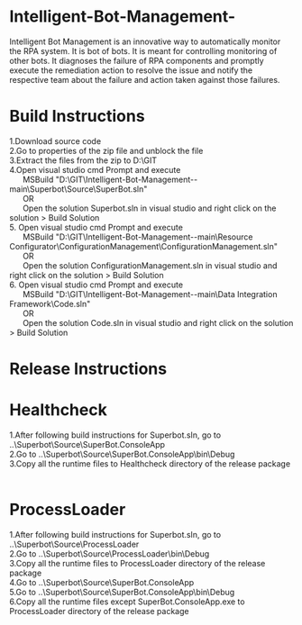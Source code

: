 # Intelligent-Bot-Management-
Intelligent Bot Management is an innovative way to automatically monitor the RPA system. It is bot of bots. It is meant for controlling monitoring of other bots. It diagnoses the failure of RPA components and promptly execute the remediation action to resolve the issue and notify the respective team about the failure and action taken against those failures.

# Build Instructions
1.Download source code<br />
2.Go to properties of the zip file and unblock the file <br />
3.Extract the files from the zip to D:\GIT <br />
4.Open visual studio cmd Prompt and execute <br />
	&nbsp;&nbsp;&nbsp;&nbsp;&nbsp;&nbsp;MSBuild "D:\GIT\Intelligent-Bot-Management--main\Superbot\Source\SuperBot.sln" <br />
	&nbsp;&nbsp;&nbsp;&nbsp;&nbsp;&nbsp;OR <br />
	&nbsp;&nbsp;&nbsp;&nbsp;&nbsp;&nbsp;Open the solution Superbot.sln in visual studio and right click on the solution > Build Solution <br />
5. Open visual studio cmd Prompt and execute <br />
	&nbsp;&nbsp;&nbsp;&nbsp;&nbsp;&nbsp;MSBuild "D:\GIT\Intelligent-Bot-Management--main\Resource Configurator\ConfigurationManagement\ConfigurationManagement.sln" <br />
	&nbsp;&nbsp;&nbsp;&nbsp;&nbsp;&nbsp;OR <br />
	&nbsp;&nbsp;&nbsp;&nbsp;&nbsp;&nbsp;Open the solution ConfigurationManagement.sln in visual studio and right click on the solution > Build Solution <br />
6. Open visual studio cmd Prompt and execute <br />
	&nbsp;&nbsp;&nbsp;&nbsp;&nbsp;&nbsp;MSBuild "D:\GIT\Intelligent-Bot-Management--main\Data Integration Framework\Code.sln" <br />
	&nbsp;&nbsp;&nbsp;&nbsp;&nbsp;&nbsp;OR <br />
	&nbsp;&nbsp;&nbsp;&nbsp;&nbsp;&nbsp;Open the solution Code.sln in visual studio and right click on the solution > Build Solution

# Release Instructions
# Healthcheck
1.After following build instructions for Superbot.sln, go to ..\Superbot\Source\SuperBot.ConsoleApp <br />
2.Go to ..\Superbot\Source\SuperBot.ConsoleApp\bin\Debug <br />
3.Copy all the runtime files to Healthcheck directory of the release package <br />
 <br />
# ProcessLoader
1.After following build instructions for Superbot.sln, go to ..\Superbot\Source\ProcessLoader <br />
2.Go to ..\Superbot\Source\ProcessLoader\bin\Debug <br />
3.Copy all the runtime files to ProcessLoader directory of the release package <br />
4.Go to ..\Superbot\Source\SuperBot.ConsoleApp <br />
5.Go to ..\Superbot\Source\SuperBot.ConsoleApp\bin\Debug <br />
6.Copy all the runtime files except SuperBot.ConsoleApp.exe to ProcessLoader directory of the release package <br />
